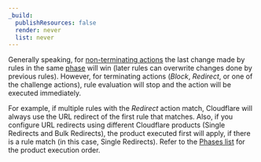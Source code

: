 ```yaml
---
_build:
  publishResources: false
  render: never
  list: never
---
```


Generally speaking, for [non-terminating actions](/ruleset-engine/rules-language/actions/) the last change made by rules in the same [phase](/ruleset-engine/about/phases/) will win (later rules can overwrite changes done by previous rules). However, for terminating actions (_Block_, _Redirect_, or one of the challenge actions), rule evaluation will stop and the action will be executed immediately.

For example, if multiple rules with the _Redirect_ action match, Cloudflare will always use the URL redirect of the first rule that matches. Also, if you configure URL redirects using different Cloudflare products (Single Redirects and Bulk Redirects), the product executed first will apply, if there is a rule match (in this case, Single Redirects). Refer to the [Phases list](/ruleset-engine/reference/phases-list/) for the product execution order.
